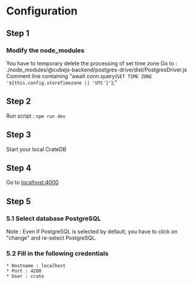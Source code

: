 # Configuration

## Step 1
### Modify the node_modules

You have to temporary delete the processing of set time zone
Go to : ./node_modules/@cubejs-backend/postgres-drive/dist/PostgresDriver.js
Comment line containing "await conn.query(`SET TIME ZONE '${this.config.storeTimezone || 'UTC'}'`);"

## Step 2
Run script : ``npm run dev``
## Step 3
Start your local CrateDB
## Step 4 
Go to [localhost:4000](http://localhost:4000/)
## Step 5
### 5.1 Select database PostgreSQL
Note : Even if PostgreSQL is selected by default, you have to click on "change" and re-select PostgreSQL.

### 5.2 Fill in the following credentials
    * Hostname : localhost
    * Port : 4200
    * User : crate
